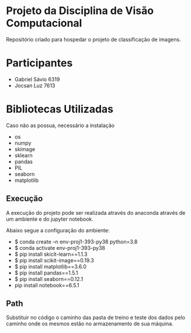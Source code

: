 # Projeto da Disciplina de Visão Computacional
Repositório criado para hospedar o projeto de classificação de imagens.

# Participantes
* Gabriel Sávio 6319
* Jocsan Luz 7613

# Bibliotecas Utilizadas
Caso não as possua, necessário a instalação
* os
* numpy
* skimage
* sklearn
* pandas
* PIL
* seaborn 
* matplotlib

## Execução
A execução do projeto pode ser realizada através do anaconda através de um ambiente e do jupyter notebook.

Abaixo segue a configuração do ambiente:
* $ conda create –n env-proj1-393-py38 python=3.8
* $ conda activate env-proj1-393-py38
* $ pip install skicit-learn==1.1.3
* $ pip install scikit-image==0.19.3
* $ pip install matplotlib==3.6.0
* $ pip install pandas==1.5.1
* $ pip install seaborn==0.12.1
* pip install notebook==6.5.1

## Path
Substituir  no código o caminho das pasta de treino e teste dos dados pelo caminho onde os mesmos estão no armazenamento de sua máquina.

